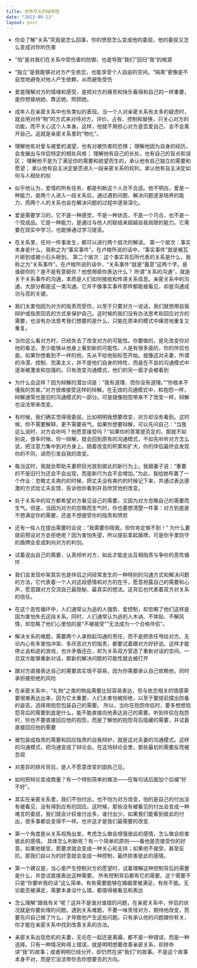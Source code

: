 ```yaml
---
title: 世界尽头的咖啡馆
date: "2023-09-13"
layout: post
---
```

- 你会了解“关系”究竟是怎么回事，你的愤怒怎么变成他的委屈，他的委屈又怎么变成对你的伤害

- “怕”是对我们在关系中受伤害的防御，也是导致“我们”回归“我”的根源

- “独立”是我能够对对方产生依恋，也能享受个人自由的空间。“隔离”更像是不自觉地避免对他人产生依赖，从而避免受伤

- 爱是理解对方的情绪和感受，是把对方的痛苦和快乐看得和自己的一样重要，是你想接纳她、靠近她、照顾她。

- 成年人在亲密关系中也有类似的表现。当一个人对亲密关系有太多的疑虑时，就会用对待“物”的方式来对待对方，评价、占有、控制和替换，只关心对方的功能，而不关心这个人本身。这样，他就不用担心对方是否爱自己、会不会离开自己。这就是亲密关系里的“物化”。

- 理解他有对爱与被爱的渴望，也有对被伤害的恐惧； 	理解他因为自身的经历，会发展出与伴侣特定的相处风格； 	理解他有自己的长处，也有自己的盲点和误区； 	理解他不是为了满足你的需要和欲望而生的，承认他有自己独立的需要和愿望； 	承认他有自主决定是否进入一段亲密关系的权利，承认他有自主决定如何与人相处的权

- 似乎他认为，爱情的所有任务，都是判断这个人合不合适。他不明白，爱是一种能力，是两个人进入一段关系后，通过遇到问题、解决问题逐渐培养的能力，而两个人的关系也会在解决问题的过程中逐渐深化。

- 爱是需要学习的，它不是一种感觉，不是一种状态，不是一个巧合，也不是一个现成品。它是一种能力，是通过与他人的联结来超越自我局限的能力。它需要在现实中学习，也能够通过学习提高。

- 在关系里，任何一件事发生，都可以进行两个层次的解读。 	第一个层次：事实本身是什么，我称之为“事实事件”。在卢梭所说的话中，“事实事件”就是被瓦片砸到或被小石头砸到。 	第二个层次：这个事实背后所代表的关系是什么，我称之为“关系事件”。在卢梭所说的话中，“关系事件”就是“蓄意”这两个字。是谁砸你的？是不是有意砸你？他想用砸你表达什么？ 	所谓“关系的沟通”，就是关于关系事件的沟通，本质是人们如何接收和传递关系信息。亲密关系中的沟通，大部分都是这一类沟通。它并不像事实事件那样都能被看见，却是沟通成功与否的关键。

- 我们太害怕因为对方的指责而受伤，以至于只要对方一说话，我们就想用自我辩护或指责回去的方式来保护自己。这时候的我们没有办法思考和回应对方的需要，也没有办法思考我们想要的是什么，只能在原来的模式中痛苦地重复又重复。

- 当你这么看对方时，已经失去了改变对方的可能性。你要做的，是先改变你对他的看法，至少能够从他身上看到新的可能性。人是有很多面的，你的伴侣也是。如果你想看到不一样的他，先从不给他贴标签开始。就像这对夫妻，所谓的冷漠、控制、完美主义，并不是他们自身的特性，而是在不良的沟通模式中逐渐被激发和加强的。只有改变沟通模式，他们的另一面才会被看到

- 为什么会这样？因为辩解的潜台词是：“我有道理，而你没有道理。”“你根本不懂我的苦衷。”对方很难接受这样的辩解。在无效的沟通模式中，和抱怨一样，辩解通常也是旧的沟通模式的一部分。可是就像抱怨带来不了改变一样，辩解也没法带来改变。

- 有时候，我们确实觉得很委屈，比如明明我想要改变，对方却没有看到。这时候，你不需要解释，更不需要丧气。如果你想要辩解，可以先问自己：“当我这么说时，对方会听吗？他愿意接受吗？”如果你的答案是否定的，那就不如别说，很多时候，你一辩解，就会回到原有的沟通模式，不如先听听对方怎么说，把注意力集中到对方身上。随着改变的积累和扩大，你的伴侣最终会发现你的不同，进而引发自我的改变。

- 每当这时，我就会帮助夫妻把目光放到彼此的新行为上。我跟妻子说：“重要的不是旧行为还会不会出现，而是新行为会不会增加。”为此，我给她布置了一个作业：忽略丈夫爽约的时候，把丈夫没有爽约的时候记下来，并通过表达感激的方式给丈夫反馈，告诉他你看到并且欣赏他的改变。

- 处于关系中的双方都希望对方看见自己的需要，又因为对方忽略自己的需要而生气。但是，当因为对方的忽略而生气时，你也要想清楚一件事：对方到底是不想满足你的需要，还是不想接受你的指责和愤怒

- 还有一些人在提出需要时会说：“我需要你陪我，但你肯定做不到！” 	为什么要提前预设对方会拒绝呢？因为害怕失望，所以提前拿起盾牌，可是你手里防守的盾牌会变成刺向对方的利剑。

- 试着说出自己的需要，认真倾听对方，如此才能走出互相指责与争吵的恶性循环

- 我们会发现吵架其实也是伴侣之间经常发生的一种特别的沟通方式和解决问题的方法，它代表着一个人对这段感情和对方的在乎，愿意袒露自己的需要和心声，愿意跟对方交流自己最隐秘、最真实的想法。这背后也代表着双方对关系的信任。

- 在这个恶性循环中，人们通常认为追的人强势、爱控制，却忽略了他们这样是因为害怕失去这段关系。同时，人们通常认为逃的人木讷、不体贴、不解风情，却忽略了他们心里怕的是“不被接受”“无法成为一个合格伴侣”。

- 解决关系的难题，需要两个人承担起沟通的责任，而不是把责任甩给对方。无论内心有多害怕冲突、多厌恶对方的指责，都要试着跟对方好好说。这样才能停止追和逃的游戏，也许矛盾还在，却为关系双方营造了重新对话的空间。一旦双方能够重新对话，那新的解决问题的可能性就会被打开

- 跟对方直接表达自己的需要其实很不容易，因为你需要承认自己依赖他，同时承担被拒绝的风险

- 在亲密关系中，“礼物”之类的物品需要比较容易表达，但与依恋相关的情感需要很难表达出来，因为它太重要，人们太害怕被拒绝，以至于要提前摆出防备的姿态，选择用抱怨包装自己的需要。 	所以，当你在抱怨伴侣时，要多想想抱怨背后的需要到底是什么，能不能直接向他表达自己的需要。听到伴侣在抱怨时，你也不要直接回应他的抱怨，而是了解他的抱怨背后隐藏的需要，并试着直接回应他的需要

- 被包装成指责的需要和回应指责的自我辩护，就是这对夫妻的沟通模式。这样的沟通模式，把沟通变成了辩论会。在这场辩论会里，那些最初的需要反而被忽视

- 对差异的排斥背后，是人不愿意改变的固执己见。

- 如何把辩论变成商量？有一个特别简单的做法——在每句话后面加个后缀“好不好”。

- 其实在亲密关系里，我们不怕付出，也不怕为对方改变，怕的是自己的付出没有被看见，没有得到应有的回应。这时候，那些没有被看见的付出会变成一种难言的委屈，我们就会计较谁付出多，谁付出少。如果我们能看到彼此的付出，很多事都会变得不一样。也许这才是我们最需要的改变.

- 第一个角度是从关系视角出发，考虑怎么做会增强彼此的感情，怎么做会损害彼此的感情。 	具体怎么判断呢？有一个简单的原则——看他是否接受你的好意。如果他接受，那要求就会变成一种关心和支持；如果他不接受，甚至反抗，那我们自以为的好意就会变成一种控制，最终损害彼此的感情。

- 第一个建议是，当心里产生控制对方的愿望时，试着理解这种控制背后的需要是什么，并尝试直接表达这种需要。 	所有控制背后都有它的需要。这个需要不只是“你要听我的话”这么简单。有些需要能够在婚姻里被满足，有些不能。无论能否被满足，需要本身没什么错，都值得被看见和表达

- 怎么理解“跟我有关”呢？这并不是谁对谁错的问题，在亲密关系中，伴侣的状况就是你要处理的问题。遇到关系难题，不要一味责怪对方，期待他改变，而要先问自己做了什么，才导致他产生这些问题。只有承认他的问题跟你有关，你才能在亲密关系中找到改善关系的办法。

- 亲密关系出现危机的夫妻，无论在一起还是离婚，都不是一种错误，而是一种选择。只有一种情况称得上错误，就是明明想要改善亲密关系，却拼命讲“我”的故事；或者明明已经分开，却仍然在讲“我们”的故事。不是这个故事本身不对，而是它没法带你去你想要去的方向。
